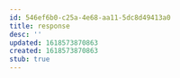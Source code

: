 ```yaml
---
id: 546ef6b0-c25a-4e68-aa11-5dc8d49413a0
title: response
desc: ''
updated: 1618573870863
created: 1618573870863
stub: true
---
```



